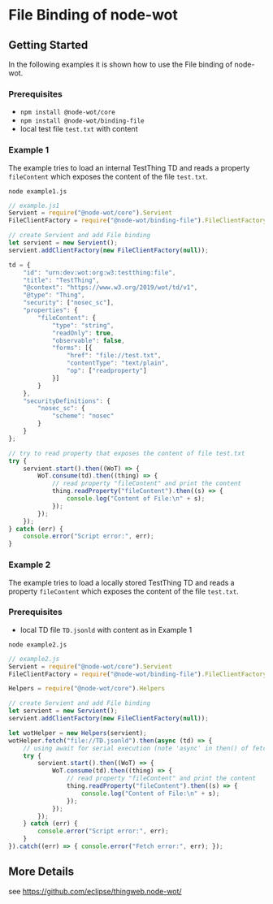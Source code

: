 # File Binding of node-wot

## Getting Started

In the following examples it is shown how to use the File binding of node-wot.

### Prerequisites
* `npm install @node-wot/core`
* `npm install @node-wot/binding-file`
* local test file `test.txt` with content

### Example 1

The example tries to load an internal TestThing TD and reads a property `fileContent` which exposes the content of the file `test.txt`.

`node example1.js`

```js
// example.js1
Servient = require("@node-wot/core").Servient
FileClientFactory = require("@node-wot/binding-file").FileClientFactory

// create Servient and add File binding
let servient = new Servient();
servient.addClientFactory(new FileClientFactory(null));

td = {
	"id": "urn:dev:wot:org:w3:testthing:file",
	"title": "TestThing",
	"@context": "https://www.w3.org/2019/wot/td/v1",
	"@type": "Thing",
	"security": ["nosec_sc"],
	"properties": {
		"fileContent": {
			"type": "string",
			"readOnly": true,
			"observable": false,
			"forms": [{
				"href": "file://test.txt",
				"contentType": "text/plain",
				"op": ["readproperty"]
			}]
		}
	},
	"securityDefinitions": {
		"nosec_sc": {
			"scheme": "nosec"
		}
	}
};

// try to read property that exposes the content of file test.txt
try {
    servient.start().then((WoT) => {
        WoT.consume(td).then((thing) => {
            // read property "fileContent" and print the content
            thing.readProperty("fileContent").then((s) => {
                console.log("Content of File:\n" + s);
            });
        });
    });
} catch (err) {
    console.error("Script error:", err);
}
```


### Example 2

The example tries to load a locally stored TestThing TD and reads a property `fileContent` which exposes the content of the file `test.txt`.

### Prerequisites
* local TD file `TD.jsonld` with content as in Example 1

`node example2.js`

```js
// example2.js
Servient = require("@node-wot/core").Servient
FileClientFactory = require("@node-wot/binding-file").FileClientFactory

Helpers = require("@node-wot/core").Helpers

// create Servient and add File binding
let servient = new Servient();
servient.addClientFactory(new FileClientFactory(null));

let wotHelper = new Helpers(servient);
wotHelper.fetch("file://TD.jsonld").then(async (td) => {
    // using await for serial execution (note 'async' in then() of fetch())
    try {
        servient.start().then((WoT) => {
            WoT.consume(td).then((thing) => {
				// read property "fileContent" and print the content
				thing.readProperty("fileContent").then((s) => {
					console.log("Content of File:\n" + s);
				});
            });
        });
    } catch (err) {
        console.error("Script error:", err);
    }
}).catch((err) => { console.error("Fetch error:", err); });
```

## More Details

see https://github.com/eclipse/thingweb.node-wot/
